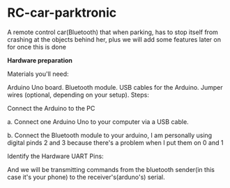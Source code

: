 # RC-car-parktronic
A remote control car(Bluetooth) that when parking, has to stop itself from crashing at the objects behind her, plus we will add some features later on for once this is done

**Hardware preparation**

Materials you'll need:

Arduino Uno board.
Bluetooth module.
USB cables for the Arduino.
Jumper wires (optional, depending on your setup).
Steps:

Connect the Arduino to the PC

a. Connect one Arduino Uno to your computer via a USB cable.

b. Connect the Bluetooth module to your arduino, I am personally using digital pinds 2 and 3 because there's a problem when I put them on 0 and 1

Identify the Hardware UART Pins:

And we will be transmitting commands from the bluetooth sender(in this case it's your phone) to the receiver's(arduno's) serial. 
